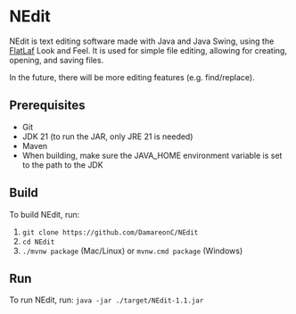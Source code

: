 # NEdit

NEdit is text editing software made with Java and Java Swing, using the [FlatLaf](https://www.formdev.com/flatlaf/) Look and Feel. It is used for simple file editing, allowing for creating, opening, and saving files.

In the future, there will be more editing features (e.g. find/replace).

## Prerequisites

* Git
* JDK 21 (to run the JAR, only JRE 21 is needed)
* Maven
* When building, make sure the JAVA_HOME environment variable is set to the path to the JDK

## Build

To build NEdit, run: 
1. `git clone https://github.com/DamareonC/NEdit`
2. `cd NEdit`
3. `./mvnw package` (Mac/Linux) or `mvnw.cmd package` (Windows)

## Run

To run NEdit, run: `java -jar ./target/NEdit-1.1.jar`